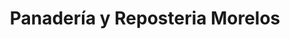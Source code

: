 ---
title: "Panadería y Reposteria Morelos"
url: /san-jose/panaderia-y-reposteria-morelos/
shop: panadería
---